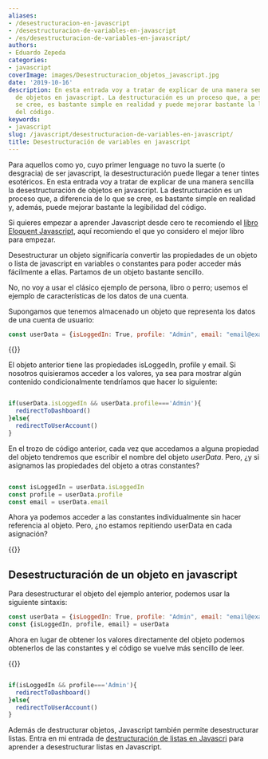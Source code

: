 ```yaml
---
aliases:
- /desestructuracion-en-javascript
- /desestructuracion-de-variables-en-javascript
- /es/desestructuracion-de-variables-en-javascript/
authors:
- Eduardo Zepeda
categories:
- javascript
coverImage: images/Desestructuracion_objetos_javascript.jpg
date: '2019-10-16'
description: En esta entrada voy a tratar de explicar de una manera sencilla la desestructuración
  de objetos en javascript. La destructuración es un proceso que, a pesar de lo que
  se cree, es bastante simple en realidad y puede mejorar bastante la legibilidad
  del código.
keywords:
- javascript
slug: /javascript/desestructuracion-de-variables-en-javascript/
title: Desestructuración de variables en javascript
---
```


Para aquellos como yo, cuyo primer lenguage no tuvo la suerte (o desgracia) de ser javascript, la desestructuración puede llegar a tener tintes esotéricos. En esta entrada voy a tratar de explicar de una manera sencilla la desestructuración de objetos en javascript. La destructuración es un proceso que, a diferencia de lo que se cree, es bastante simple en realidad y, además, puede mejorar bastante la legibilidad del código.

Si quieres empezar a aprender Javascript desde cero te recomiendo el [libro Eloquent Javascript](/es/javascript/el-mejor-libro-para-aprender-javascript-moderno/), aquí recomiendo el que yo considero el mejor libro para empezar.

Desestructurar un objeto significaría convertir las propiedades de un objeto o lista de javascript en variables o constantes para poder acceder más fácilmente a ellas. Partamos de un objeto bastante sencillo.

No, no voy a usar el clásico ejemplo de persona, libro o perro; usemos el ejemplo de características de los datos de una cuenta.

Supongamos que tenemos almacenado un objeto que representa los datos de una cuenta de usuario:

```javascript
const userData = {isLoggedIn: True, profile: "Admin", email: "email@example.org"}
```

{{<ad0>}}

El objeto anterior tiene las propiedades isLoggedIn, profile y email. Si nosotros quisieramos acceder a los valores, ya sea para mostrar algún contenido condicionalmente tendríamos que hacer lo siguiente:

```javascript

if(userData.isLoggedIn && userData.profile==='Admin'){
  redirectToDashboard()
}else{
  redirectToUserAccount()
}
```

En el trozo de código anterior, cada vez que accedamos a alguna propiedad del objeto tendremos que escribir el nombre del objeto _userData_. Pero, ¿y si asignamos las propiedades del objeto a otras constantes?

```javascript

const isLoggedIn = userData.isLoggedIn
const profile = userData.profile
const email = userData.email
```

Ahora ya podemos acceder a las constantes individualmente sin hacer referencia al objeto. Pero, ¿no estamos repitiendo userData en cada asignación?

{{<ad1>}}

## Desestructuración de un objeto en javascript

Para desestructurar el objeto del ejemplo anterior, podemos usar la siguiente sintaxis:

```javascript
const userData = {isLoggedIn: True, profile: "Admin", email: "email@example.org"}
const {isLoggedIn, profile, email} = userData
```

Ahora en lugar de obtener los valores directamente del objeto podemos obtenerlos de las constantes y el código se vuelve más sencillo de leer.

{{<ad2>}}

```javascript

if(isLoggedIn && profile==='Admin'){
  redirectToDashboard()
}else{
  redirectToUserAccount()
}
```

Además de destructurar objetos, Javascript también permite desestructurar listas. Entra en mi entrada de [destructuración de listas en Javascri](/es/javascript/desestructuracion-de-listas-en-javascript/) para aprender a desestructurar listas en Javascript.